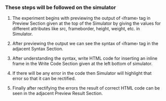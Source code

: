 ### These steps will be followed on the simulator

1. The experiment begins with previewing the output of ‹iframe› tag in Preview Section given at the top of the Simulator by giving the values for different attributes like src, frameborder, height, weight, etc. in Simulator.

2. After previewing the output we can see the syntax of ‹iframe› tag in the adjacent Syntax Section.

3. After understanding the syntax, write HTML code for inserting an inline frame in the Write Code Section given at the left bottom of simulator.

4. If there will be any error in the code then Simulator will highlight that error so that it can be rectified.

5. Finally after rectifying the errors the result of correct HTML code can be seen in the adjacent Preview Result Section.
